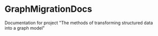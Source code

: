 # GraphMigrationDocs
Documentation for project "The methods of transforming structured data into a graph model"
